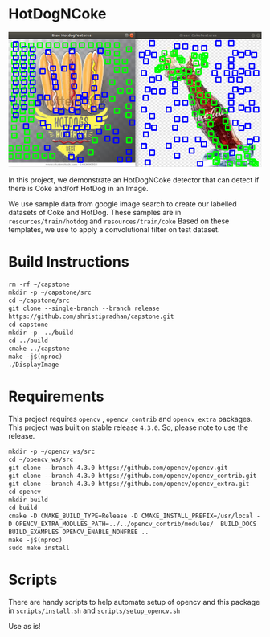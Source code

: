 # HotDogNCoke

![HotDogNCoke](HotDogNCoke.png)

In this project, we demonstrate an HotDogNCoke detector that can detect if there is Coke and/orf HotDog in an Image.

We use sample data from google image search to create our labelled datasets of Coke and HotDog.
These samples are in `resources/train/hotdog` and `resources/train/coke`
Based on these templates, we use to apply a convolutional filter on test dataset.

# Build Instructions

```
rm -rf ~/capstone
mkdir -p ~/capstone/src
cd ~/capstone/src
git clone --single-branch --branch release https://github.com/shristipradhan/capstone.git
cd capstone
mkdir -p  ../build
cd ../build
cmake ../capstone
make -j$(nproc)
./DisplayImage

```

# Requirements

This project requires `opencv` ,	`opencv_contrib` and `opencv_extra` packages. This project was built on stable release `4.3.0`. So, please note to use the release.

```
mkdir -p ~/opencv_ws/src
cd ~/opencv_ws/src
git clone --branch 4.3.0 https://github.com/opencv/opencv.git
git clone --branch 4.3.0 https://github.com/opencv/opencv_contrib.git
git clone --branch 4.3.0 https://github.com/opencv/opencv_extra.git
cd opencv
mkdir build
cd build
cmake -D CMAKE_BUILD_TYPE=Release -D CMAKE_INSTALL_PREFIX=/usr/local -D OPENCV_EXTRA_MODULES_PATH=../../opencv_contrib/modules/  BUILD_DOCS BUILD_EXAMPLES OPENCV_ENABLE_NONFREE ..
make -j$(nproc)
sudo make install
```

# Scripts

There are handy scripts to help automate setup of opencv and this package in `scripts/install.sh` and `scripts/setup_opencv.sh`

Use as is! 
